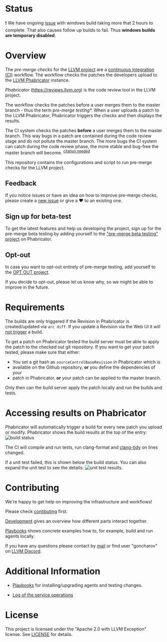 # Status

:exclamation: We have ongoing [issue](https://github.com/google/llvm-premerge-checks/issues/243) with windows build taking more that 2 hours to complete.
That also causes follow up builds to fail. Thus **windows builds are temporary disabled**.

# Overview

The *pre-merge checks* for the [LLVM project](http://llvm.org/) are a
[continuous integration
(CI)](https://en.wikipedia.org/wiki/Continuous_integration) workflow. The
workflow checks the patches the developers upload to the [LLVM
Phabricator](https://reviews.llvm.org) instance.

*Phabricator* (https://reviews.llvm.org) is the code review tool in the LLVM
project.

The workflow checks the patches before a user merges them to the master branch -
thus the term *pre-merge testing**. When a user uploads a patch to the LLVM
Phabricator, Phabricator triggers the checks and then displays the results.

The CI system checks the patches **before** a user merges them to the master
branch. This way bugs in a patch are contained during the code review stage and
do not pollute the master branch. The more bugs the CI system can catch during
the code review phase, the more stable and bug-free the master branch will
become. <sup>[citation needed]()</sup>

This repository contains the configurations and script to run pre-merge checks
for the LLVM project.

## Feedback

If you notice issues or have an idea on how to improve pre-merge checks, please
create a [new issue](https://github.com/google/llvm-premerge-checks/issues/new)
or give a :heart: to an existing one.
 
## Sign up for beta-test

To get the latest features and help us developing the project, sign up for the
pre-merge beta testing by adding yourself to the ["pre-merge beta testing"
project](https://reviews.llvm.org/project/members/78/) on Phabricator.

## Opt-out

In case you want to opt-out entirely of pre-merge testing, add yourself to the
[OPT OUT project](https://reviews.llvm.org/project/view/83/).

If you decide to opt-out, please let us know why, so we might be able to improve
in the future.

# Requirements

The builds are only triggered if the Revision in Phabricator is created/updated
via `arc diff`. If you update a Revision via the Web UI it will [not
trigger](https://secure.phabricator.com/Q447) a build.

To get a patch on Phabricator tested the build server must be able to apply the
patch to the checked out git repository. If you want to get your patch tested,
please make sure that either:

* You set a git hash as `sourceControlBaseRevision` in Phabricator which is
* available on the Github repository, **or** you define the dependencies of your
* patch in Phabricator, **or** your patch can be applied to the master branch.

Only then can the build server apply the patch locally and run the builds and
tests.

# Accessing results on Phabricator 

Phabricator will automatically trigger a build for every new patch you upload or
modify. Phabricator shows the build results at the top of the entry: ![build
status](docs/images/diff_detail.png)

The CI will compile and run tests, run clang-format and
[clang-tidy](docs/clang_tidy.md) on lines changed.

If a unit test failed, this is shown below the build status. You can also expand
the unit test to see the details: ![unit test
results](docs/images/unit_tests.png).

# Contributing

We're happy to get help on improving the infrastructure and workflows!

Please check [contibuting](docs/contributing.md) first.

[Development](docs/development.md) gives an overview how different parts
interact together.

[Playbooks](docs/playbooks.md) shows concrete examples how to, for example,
build and run agents locally.

If you have any questions please contact by [mail](mailto:goncahrov@google.com)
or find user "goncharov" on [LLVM Discord](https://discord.gg/VrcTUs).

# Additional Information

- [Playbooks](docs/playbooks.md) for installing/upgrading agents and testing
changes.

- [Log of the service
operations](https://github.com/google/llvm-premerge-checks/wiki/LLVM-pre-merge-tests-operations-blog)

# License

This project is licensed under the "Apache 2.0 with LLVM Exception" license. See
[LICENSE](LICENSE) for details.
